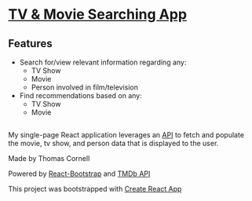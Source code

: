 # [TV & Movie Searching App](https://cornellt.github.io/tv-movie-search-app/)

## Features
- Search for/view relevant information regarding any:
   -  TV Show
   -  Movie
   -  Person involved in film/television
- Find recommendations based on any:
   -  TV Show
   -  Movie
##

My single-page React application leverages an [API](https://api.themoviedb.org/3/) to fetch and populate the movie, tv show, and person data that is displayed to the user.

Made by Thomas Cornell


Powered by [React-Bootstrap](https://react-bootstrap.netlify.app/) and [TMDb API](https://developers.themoviedb.org/3/getting-started/introduction)

This project was bootstrapped with [Create React App](https://github.com/facebook/create-react-app)
